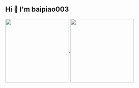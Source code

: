 ## Hi 👋 I'm baipiao003

<a href="https://github.com/baipiao003">
  <img height=200 align="center" src="https://github-readme-stats.vercel.app/api?username=baipiao003&show_icons=true" />
</a>
<a href="https://github.com/baipiao003?tab=repositories">
  <img height=200 align="center" src="https://github-readme-stats.vercel.app/api/top-langs?username=baipiao003&layout=compact&langs_count=8&card_width=120" />
</a>
